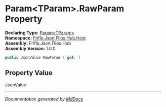 ﻿<!--  
  <auto-generated>   
    The contents of this file were generated by a tool.  
    Changes to this file may be list if the file is regenerated  
  </auto-generated>   
-->

# Param\<TParam\>.RawParam Property

**Declaring Type:** [Param\<TParam\>](../index.md)  
**Namespace:** [Friflo.Json.Fliox.Hub.Host](../../index.md)  
**Assembly:** Friflo.Json.Fliox.Hub  
**Assembly Version:** 1.0.0

```csharp
public JsonValue RawParam { get; }
```

## Property Value

JsonValue

___

*Documentation generated by [MdDocs](https://github.com/ap0llo/mddocs)*
